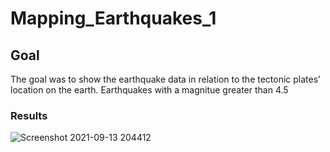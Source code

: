 # Mapping_Earthquakes_1

## Goal
The goal was to show the earthquake data in relation to the tectonic plates’ location on the earth. Earthquakes with a magnitue greater than 4.5

### Results



![Screenshot 2021-09-13 204412](https://user-images.githubusercontent.com/85597990/133181339-3de37466-f9d1-4afc-a431-571c26236e40.png)
